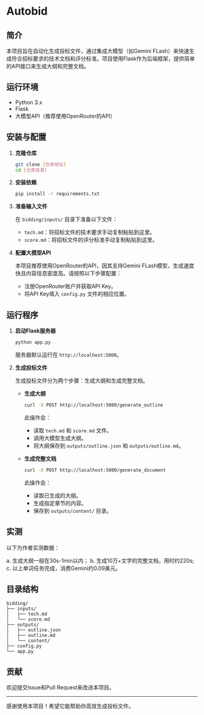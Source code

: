 # Autobid

## 简介

本项目旨在自动化生成投标文件，通过集成大模型（如Gemini FLash）来快速生成符合招标要求的技术文档和评分标准。项目使用Flask作为后端框架，提供简单的API接口来生成大纲和完整文档。

## 运行环境

- Python 3.x
- Flask
- 大模型API（推荐使用OpenRouter的API）

## 安装与配置

1. **克隆仓库**

   ```bash
   git clone [仓库地址]
   cd [仓库目录]
   ```

2. **安装依赖**

   ```bash
   pip install -r requirements.txt
   ```

3. **准备输入文件**

   在 `bidding/inputs/` 目录下准备以下文件：

   - `tech.md`：将招标文件的技术要求手动复制粘贴到这里。
   - `score.md`：将招标文件的评分标准手动复制粘贴到这里。

4. **配置大模型API**

   本项目推荐使用OpenRouter的API，因其支持Gemini FLash模型，生成速度快且内容信息密度高。请按照以下步骤配置：

   - 注册OpenRouter账户并获取API Key。
   - 将API Key填入 `config.py` 文件的相应位置。

## 运行程序

1. **启动Flask服务器**

   ```bash
   python app.py
   ```

   服务器默认运行在 `http://localhost:5000`。

2. **生成投标文件**

   生成投标文件分为两个步骤：生成大纲和生成完整文档。

   - **生成大纲**

     ```bash
     curl -X POST http://localhost:5000/generate_outline
     ```

     此操作会：
     - 读取 `tech.md` 和 `score.md` 文件。
     - 调用大模型生成大纲。
     - 将大纲保存到 `outputs/outline.json` 和 `outputs/outline.md`。

   - **生成完整文档**

     ```bash
     curl -X POST http://localhost:5000/generate_document
     ```

     此操作会：
     - 读取已生成的大纲。
     - 生成指定章节的内容。
     - 保存到 `outputs/content/` 目录。

## 实测

以下为作者实测数据：

a. 生成大纲一般在30s-1min以内；
b. 生成10万+文字的完整文档，用时约220s;
c. 以上单词任务完成，消费Gemini约0.09美元。

## 目录结构

```
bidding/
├── inputs/
│   ├── tech.md
│   └── score.md
├── outputs/
│   ├── outline.json
│   ├── outline.md
│   └── content/
├── config.py
└── app.py
```

## 贡献

欢迎提交Issue和Pull Request来改进本项目。


---

感谢使用本项目！希望它能帮助你高效生成投标文件。